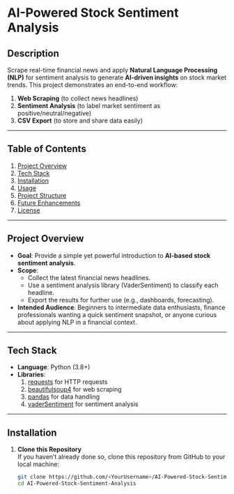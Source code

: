 # AI-Powered Stock Sentiment Analysis

## Description
Scrape real-time financial news and apply **Natural Language Processing (NLP)** for sentiment analysis to generate **AI-driven insights** on stock market trends. This project demonstrates an end-to-end workflow:
1. **Web Scraping** (to collect news headlines)  
2. **Sentiment Analysis** (to label market sentiment as positive/neutral/negative)  
3. **CSV Export** (to store and share data easily)

---

## Table of Contents
1. [Project Overview](#project-overview)  
2. [Tech Stack](#tech-stack)  
3. [Installation](#installation)  
4. [Usage](#usage)  
5. [Project Structure](#project-structure)  
6. [Future Enhancements](#future-enhancements)  
7. [License](#license)

---

## Project Overview
- **Goal**: Provide a simple yet powerful introduction to **AI-based stock sentiment analysis**.  
- **Scope**:  
  - Collect the latest financial news headlines.  
  - Use a sentiment analysis library (VaderSentiment) to classify each headline.  
  - Export the results for further use (e.g., dashboards, forecasting).  
- **Intended Audience**: Beginners to intermediate data enthusiasts, finance professionals wanting a quick sentiment snapshot, or anyone curious about applying NLP in a financial context.

---

## Tech Stack
- **Language**: Python (3.8+)  
- **Libraries**:  
  1. [requests](https://pypi.org/project/requests/) for HTTP requests  
  2. [beautifulsoup4](https://pypi.org/project/beautifulsoup4/) for web scraping  
  3. [pandas](https://pypi.org/project/pandas/) for data handling  
  4. [vaderSentiment](https://pypi.org/project/vaderSentiment/) for sentiment analysis  

---

## Installation
1. **Clone this Repository**  
   If you haven’t already done so, clone this repository from GitHub to your local machine:
   ```bash
   git clone https://github.com/<YourUsername>/AI-Powered-Stock-Sentiment-Analysis.git
   cd AI-Powered-Stock-Sentiment-Analysis
